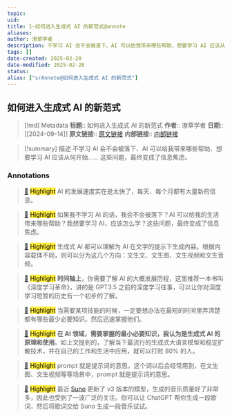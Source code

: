 ```yaml
---
topic: 
uid: 
title: 1-如何进入生成式 AI 的新范式@annote
aliases: 
author: 潦草学者
description: 不学习 AI 会不会被落下、AI 可以给我带来哪些帮助、想要学习 AI 应该从何开始…… 这些问题，最终变成了信息焦虑。
tags: []
date-created: 2025-02-20
date-modified: 2025-02-28
status: 
alias: ["srAnnote@如何进入生成式 AI 的新范式"]
---
```


## 如何进入生成式 AI 的新范式

> [!md] Metadata
> **标题**:: 如何进入生成式 AI 的新范式
> **作者**:: 潦草学者
> **日期**:: [[2024-09-14]]
> **原文链接**:: [原文链接](https://sspai.com/post/88960)
> **内部链接**:: [内部链接](http://localhost:7026/unread/1)

> [!summary] 描述
> 不学习 AI 会不会被落下、AI 可以给我带来哪些帮助、想要学习 AI 应该从何开始…… 这些问题，最终变成了信息焦虑。

### Annotations

> [📌](<http://localhost:7026/reading/1#id=1726323551130>) <mark style="background-color: #ffeb3b">Highlight</mark>
> AI 的发展速度实在是太快了，每天、每个月都有大量新的信息。

> [📌](<http://localhost:7026/reading/1#id=1726322333453>) <mark style="background-color: #ffeb3b">Highlight</mark>
> 如果我不学习 AI 的话，我会不会被落下？AI 可以给我的生活带来哪些帮助？我想要学习 AI，应该怎么学？这些问题，最终变成了信息焦虑。

> [📌](<http://localhost:7026/reading/1#id=1726318118280>) <mark style="background-color: #ffeb3b">Highlight</mark>
> 生成式 AI 都可以理解为 AI 在文字的提示下生成内容。根据内容载体不同，则可以分为这几个方向：文生文、文生图、文生视频和文生音频。

> [📌](<http://localhost:7026/reading/1#id=1726403971044>) <mark style="background-color: #ffeb3b">Highlight</mark>
> **时间轴上**，你需要了解 AI 的大概发展历程，这里推荐一本书叫《深度学习革命》，讲的是 GPT3.5 之前的深度学习往事，可以让你对深度学习短暂的历史有一个初步的了解。

> [📌](<http://localhost:7026/reading/1#id=1726321428862>) <mark style="background-color: #ffeb3b">Highlight</mark>
> 当需要某项技能的时候，一定要想办法在最短的时间里弄清楚都有哪些最少必要知识。然后迅速掌握他们。

> [📌](<http://localhost:7026/reading/1#id=1726404395235>) <mark style="background-color: #ffeb3b">Highlight</mark>
> **在 AI 领域，需要掌握的最小必要知识，我认为是生成式 AI 的原理和使用**。如上文提到的，了解当下最流行的生成式大语言模型和稳定扩散技术，并在自己的工作和生活中应用，就可以打败 80% 的人。

> [📌](<http://localhost:7026/reading/1#id=1726321536501>) <mark style="background-color: #ffeb3b">Highlight</mark>
> prompt 就是提示词的意思，这个词以后会经常用到，在文生图、文生视频等等场景中，prompt 就是提示词的意思。

> [📌](<http://localhost:7026/reading/1#id=1726321694314>) <mark style="background-color: #ffeb3b">Highlight</mark>
> 最近 [Suno](https://sspai.com/link?target=https%3A%2F%2Fsuno.com%2F) 更新了 v3 版本的模型，生成的音乐质量好了非常多，因此也受到了一波广泛的关注。你可以让 ChatGPT 帮你生成一段歌词，然后将歌词交给 Suno 生成一段音乐试试。
